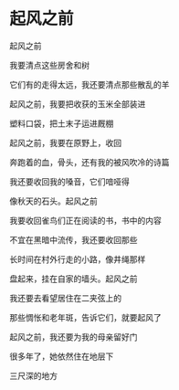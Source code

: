 # 起风之前

起风之前 

我要清点这些房舍和树 

它们有的走得太远，我还要清点那些散乱的羊 

起风之前，我要把收获的玉米全部装进 

塑料口袋，把土末子运进厩棚 

起风之前，我要在原野上，收回 

奔跑着的血，骨头，还有我的被风吹冷的诗篇 

我还要收回我的嗓音，它们喑哑得 

像秋天的石头。起风之前 

我要收回雀鸟们正在阅读的书，书中的内容 

不宜在黑暗中流传，我还要收回那些 

长时间在村外行走的小路，像井绳那样 

盘起来，挂在自家的墙头。起风之前 

我还要去看望居住在二夹弦上的 

那些惆怅和老年斑，告诉它们，就要起风了 

起风之前，我还要为我的母亲留好门 

很多年了，她依然住在地层下 

三尺深的地方